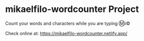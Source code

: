 # mikaelfilo-wordcounter Project
Count your words and characters while you are typing Ⓜℹ© 

Check online at: https://mikaelfilo-wordcounter.netlify.app/


